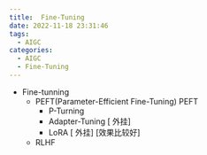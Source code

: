 ```yaml
---
title:  Fine-Tuning
date: 2022-11-18 23:31:46
tags:
  - AIGC
categories:
  - AIGC  
  - Fine-Tuning
---
```


<p></p>
<!-- more -->


+ Fine-tunning
  + PEFT(Parameter-Efficient Fine-Tuning)  PEFT
    + P-Turning
    + Adapter-Tuning [ 外挂]
    + LoRA [ 外挂] [效果比较好]
  + RLHF